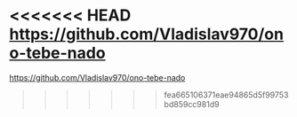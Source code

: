 <<<<<<< HEAD
https://github.com/Vladislav970/ono-tebe-nado
=======
https://github.com/Vladislav970/ono-tebe-nado
>>>>>>> fea665106371eae94865d5f99753bd859cc981d9
